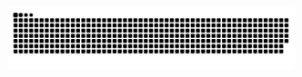 ![Snake animation](https://github.com/RenatoCesarOF/RenatoCesarOF/blob/output/github-contribution-grid-snake.svg)
